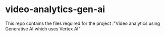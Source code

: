 # video-analytics-gen-ai
This repo contains the files required for the project :"Video analytics using Generative AI which uses Vertex AI"
